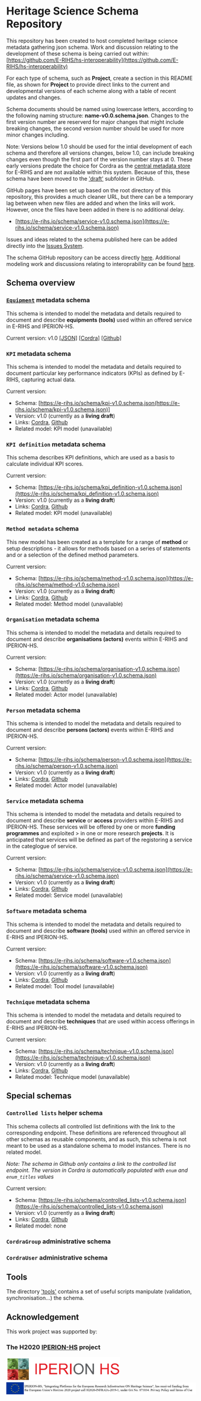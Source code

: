 # Heritage Science Schema Repository

This repository has been created to host completed heritage science metadata gathering json schema. Work and discussion relating to the development of these schema is being carried out within: [https://github.com/E-RIHS/hs-interoperability](https://github.com/E-RIHS/hs-interoperability)

For each type of schema, such as **Project**, create a section in this README file, as shown for **Project** to provide direct links to the current and developmental versions of each scheme along with a table of recent updates and changes.

Schema documents should be named using lowercase letters, according to the following naming structure: **name-v0.0.schema.json**. Changes to the first version number are reserverd for major changes that might include breaking changes, the second version number should be used for more minor changes including.

Note: Versions below 1.0 should be used for the intial development of each schema and therefore all versions changes, below 1.0, can include breaking changes even though the first part of the version number stays at 0. These early versions predate the choice for Cordra as the [central metadata store](https://data.e-rihs.io) for E-RIHS and are not available within this system. Because of this, these schema have been moved to the ['draft'](https://github.com/E-RIHS/schema/draft) subfolder in GitHub.

GitHub pages have been set up based on the root directory of this repository, this provides a much cleaner URL, but there can be a temporary lag between when new files are added and when the links will work. However, once the files have been added in there is no additional delay.
* [https://e-rihs.io/schema/service-v1.0.schema.json](https://e-rihs.io/schema/service-v1.0.schema.json)

Issues and ideas related to the schema published here can be added directly into the [Issues System](https://github.com/E-RIHS/schema/issues).

The schema GitHub repository can be access directly [here](https://github.com/E-RIHS/schema/). Additional modeling work and discussions relating to interoprability can be found [here](https://github.com/E-RIHS/hs-interoperability/).

## Schema overview

### [`Equipment`](https://e-rihs.io/schema/equipment) metadata schema

This schema is intended to model the metadata and details required to document and describe **equipments (tools)** used within an offered service in E-RIHS and IPERION-HS.

Current version: v1.0 [[JSON]](https://e-rihs.io/schema/equipment-v1.0.schema.json) [[Cordra]](#) [[Github]](https://github.com/E-RIHS/schema/blob/main/equipment-v1.0.schema.json)

### `KPI` metadata schema

This schema is intended to model the metadata and details required to document particular key performance indicators (KPIs) as defined by E-RIHS, capturing actual data.

Current version:

* Schema: [https://e-rihs.io/schema/kpi-v1.0.schema.json(https://e-rihs.io/schema/kpi-v1.0.schema.json)]
* Version: v1.0 (currently as a **living draft**)
* Links: [Cordra](#), [Github](https://github.com/E-RIHS/schema/blob/main/kpi-v1.0.schema.json)
* Related model: KPI model (unavailable)

### `KPI definition` metadata schema

This schema describes KPI definitions, which are used as a basis to calculate individual KPI scores.

Current version:

* Schema: [https://e-rihs.io/schema/kpi_definition-v1.0.schema.json](https://e-rihs.io/schema/kpi_definition-v1.0.schema.json)
* Version: v1.0 (currently as a **living draft**)
* Links: [Cordra](#), [Github](https://github.com/E-RIHS/schema/blob/main/kpi_definition-v1.0.schema.json)
* Related model: KPI model (unavailable)

### `Method metadata` schema

This new model has been created as a template for a range of **method** or setup descriptions - it allows for methods based on a series of statements and or a selection of the defined method parameters.

Current version:

* Schema: [https://e-rihs.io/schema/method-v1.0.schema.json](https://e-rihs.io/schema/method-v1.0.schema.json)
* Version: v1.0 (currently as a **living draft**)
* Links: [Cordra](#), [Github](https://github.com/E-RIHS/schema/blob/main/method-v1.0.schema.json)
* Related model: Method model (unavailable)

### `Organisation` metadata schema

This schema is intended to model the metadata and details required to document and describe **organisations (actors)** events within E-RIHS and IPERION-HS. 

Current version:

* Schema: [https://e-rihs.io/schema/organisation-v1.0.schema.json](https://e-rihs.io/schema/organisation-v1.0.schema.json)
* Version: v1.0 (currently as a **living draft**)
* Links: [Cordra](#), [Github](https://github.com/E-RIHS/schema/blob/main/organisation-v1.0.schema.json)
* Related model: Actor model (unavailable)

### `Person` metadata schema

This schema is intended to model the metadata and details required to document and describe **persons (actors)** events within E-RIHS and IPERION-HS. 

Current version:

* Schema: [https://e-rihs.io/schema/person-v1.0.schema.json](https://e-rihs.io/schema/person-v1.0.schema.json)
* Version: v1.0 (currently as a **living draft**)
* Links: [Cordra](#), [Github](https://github.com/E-RIHS/schema/blob/main/person-v1.0.schema.json)
* Related model: Actor model (unavailable)

### `Service` metadata schema

This schema is intended to model the metadata and details required to document and describe **service** or **access** providers within E-RIHS and IPERION-HS. These services will be offered by one or more **funding programmes** and exploited > in one or more research **projects**. It is anticipated that services will be defined as part of the registoring a service in the categlogue of service.

Current version:

* Schema: [https://e-rihs.io/schema/service-v1.0.schema.json](https://e-rihs.io/schema/service-v1.0.schema.json)
* Version: v1.0 (currently as a **living draft**)
* Links: [Cordra](#), [Github](https://github.com/E-RIHS/schema/blob/main/service-v1.0.schema.json)
* Related model: Service model (unavailable)


### `Software` metadata schema

This schema is intended to model the metadata and details required to document and describe **software (tools)** used within an offered service in E-RIHS and IPERION-HS.

Current version:

* Schema: [https://e-rihs.io/schema/software-v1.0.schema.json](https://e-rihs.io/schema/software-v1.0.schema.json)
* Version: v1.0 (currently as a **living draft**)
* Links: [Cordra](#), [Github](https://github.com/E-RIHS/schema/blob/main/software-v1.0.schema.json)
* Related model: Tool model (unavailable)


### `Technique` metadata schema

This schema is intended to model the metadata and details required to document and describe **techniques** that are used within access offerings in E-RIHS and IPERION-HS. 

Current version:

* Schema: [https://e-rihs.io/schema/technique-v1.0.schema.json](https://e-rihs.io/schema/technique-v1.0.schema.json)
* Version: v1.0 (currently as a **living draft**)
* Links: [Cordra](#), [Github](https://github.com/E-RIHS/schema/blob/main/technique-v1.0.schema.json)
* Related model: Technique model (unavailable)


## Special schemas

### `Controlled lists` helper schema

This schema collects all controlled list definitions with the link to the corresponding endpoint. These definitions are referenced throughout all other schemas as reusable components, and as such, this schema is not meant to be used as a standalone schema to model instances. There is no related model.

*Note: The schema in Github only contains a link to the controlled list endpoint. The version in Cordra is automatically populated with `enum` and `enum_titles` values*

Current version:

* Schema: [https://e-rihs.io/schema/controlled_lists-v1.0.schema.json](https://e-rihs.io/schema/controlled_lists-v1.0.schema.json)
* Version: v1.0 (currently as a **living draft**)
* Links: [Cordra](https://data.e-rihs.io/#objects/e-rihs.io/2a7a2b5031320ba6223b), [Github](https://github.com/E-RIHS/schema/blob/main/controlled_lists-v1.0.schema.json)
* Related model: none

### `CordraGroup` administrative schema

### `CordraUser` administrative schema

## Tools

The directory ['tools'](https://github.com/E-RIHS/schema/tree/main/tools) contains a set of useful scripts manipulate (validation, synchronisation...) the schema.

## Acknowledgement
This work project was supported by:

### The H2020 [IPERION-HS](https://www.iperionhs.eu/) project
[<img height="64px" src="https://github.com/jpadfield/simple-modelling/raw/master/docs/graphics/IPERION-HS%20Logo.png" alt="IPERION-HS">](https://www.iperionhs.eu/)<br/>
[<img height="32px" src="https://github.com/jpadfield/simple-modelling/raw/master/docs/graphics/iperionhs-eu-tag2.png" alt="IPERION-HS">](https://www.iperionhs.eu/)